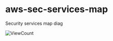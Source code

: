 # aws-sec-services-map
Security services map diag

![ViewCount](https://views.whatilearened.today/views/bashsz/aws-sec-services-map.svg)
